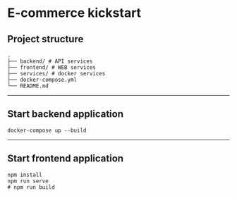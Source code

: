 # E-commerce kickstart

## Project structure

```shell
.
├── backend/ # API services
├── frontend/ # WEB services
├── services/ # docker services
├── docker-compose.yml
└── README.md
```

*****

## Start backend application

```shell
docker-compose up --build
```

*****

## Start frontend application

```shell
npm install
npm run serve
# npm run build
```
